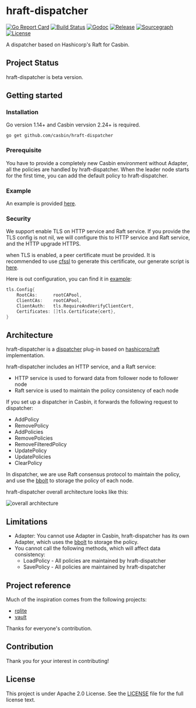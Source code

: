 # hraft-dispatcher 

[![Go Report Card](https://goreportcard.com/badge/github.com/casbin/hraft-dispatcher)](https://goreportcard.com/report/github.com/casbin/hraft-dispatcher)
[![Build Status](https://github.com/casbin/hraft-dispatcher/actions/workflows/main.yml/badge.svg)](https://github.com/casbin/hraft-dispatcher/actions?workflow=main)
[![Godoc](https://godoc.org/github.com/casbin/hraft-dispatcher?status.svg)](https://pkg.go.dev/github.com/casbin/hraft-dispatcher)
[![Release](https://img.shields.io/github/v/release/casbin/hraft-dispatcher)](https://github.com/casbin/hraft-dispatcher/releases)
[![Sourcegraph](https://sourcegraph.com/github.com/casbin/hraft-dispatcher/-/badge.svg)](https://sourcegraph.com/github.com/casbin/hraft-dispatcher?badge)
[![License](https://img.shields.io/github/license/casbin/hraft-dispatcher?color=blue)](https://github.com/casbin/hraft-dispatcher/blob/main/LICENSE)

A dispatcher based on Hashicorp's Raft for Casbin.

## Project Status

hraft-dispatcher is beta version.

## Getting started

### Installation

Go version 1.14+ and Casbin vervsion 2.24+ is required.

```shell
go get github.com/casbin/hraft-dispatcher
```

### Prerequisite

You have to provide a completely new Casbin environment without Adapter, all the policies are handled by hraft-dispatcher. 
When the leader node starts for the first time, you can add the default policy to hraft-dispatcher.

### Example

An example is provided [here](./example).

### Security

We support enable TLS on HTTP service and Raft service. 
If you provide the TLS config is not nil, we will configure this to HTTP service and Raft service, and the HTTP upgrade HTTPS.

when TLS is enabled, a peer certificate must be provided. It is recommended to use [cfssl](https://github.com/cloudflare/cfssl) to generate this certificate, our generate script is [here](./testdata/ca/generate.sh).

Here is out configuration, you can find it in [example](./example/main.go):
```go
tls.Config{
    RootCAs:      rootCAPool,
    ClientCAs:    rootCAPool,
    ClientAuth:   tls.RequireAndVerifyClientCert,
    Certificates: []tls.Certificate{cert},
}
```

## Architecture

hraft-dispatcher is a [dispatcher](https://casbin.org/docs/dispatchers/) plug-in based on [hashicorp/raft](https://github.com/hashicorp/raft) implementation.

hraft-dispatcher includes an HTTP service, and a Raft service:

- HTTP service is used to forward data from follower node to follower node
- Raft service is used to maintain the policy consistency of each node

If you set up a dispatcher in Casbin, it forwards the following request to dispatcher:

- AddPolicy
- RemovePolicy
- AddPolicies
- RemovePolicies
- RemoveFilteredPolicy
- UpdatePolicy
- UpdatePolicies
- ClearPolicy

In dispatcher, we are use Raft consensus protocol to maintain the policy, and use the [bbolt](https://github.com/etcd-io/bbolt) to storage the policy of each node.

hraft-dispatcher overall architecture looks like this:

![overall architecture](./docs/images/dispatcher-architecture.svg)

## Limitations

- Adapter: You cannot use Adapter in Casbin, hraft-dispatcher has its own Adapter, which uses the [bbolt](https://github.com/etcd-io/bbolt) to storage the policy.
- You cannot call the following methods, which will affect data consistency:
  - LoadPolicy - All policies are maintained by hraft-dispatcher
  - SavePolicy - All policies are maintained by hraft-dispatcher


## Project reference

Much of the inspiration comes from the following projects:

- [rqlite](https://github.com/rqlite/rqlite)
- [vault](https://github.com/hashicorp/vault)

Thanks for everyone's contribution.

## Contribution

Thank you for your interest in contributing!

## License

This project is under Apache 2.0 License. See the [LICENSE](LICENSE) file for the full license text.
